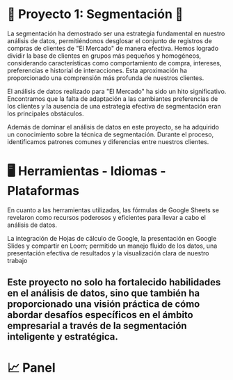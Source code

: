 # 🍱 Proyecto 1: Segmentación :champagne:

La segmentación ha demostrado ser una estrategia fundamental en nuestro análisis de datos, permitiéndonos desglosar el conjunto de registros de compras de clientes de "El Mercado" de manera efectiva. Hemos logrado dividir la base de clientes en grupos más pequeños y homogéneos, considerando características como comportamiento de compra, intereses, preferencias e historial de interacciones. Esta aproximación ha proporcionado una comprensión más profunda de nuestros clientes.

El análisis de datos realizado para "El Mercado" ha sido un hito significativo. Encontramos que la falta de adaptación a las cambiantes preferencias de los clientes y la ausencia de una estrategia efectiva de segmentación eran los principales obstáculos.

Además de dominar el análisis de datos en este proyecto, se ha adquirido un conocimiento sobre la técnica de segmentación. Durante el proceso, identificamos patrones comunes y diferencias entre nuestros clientes.

# :desktop_computer: Herramientas - Idiomas - Plataformas 

En cuanto a las herramientas utilizadas, las fórmulas de Google Sheets se revelaron como recursos poderosos y eficientes para llevar a cabo el análisis de datos.

La integración de Hojas de cálculo de Google, la presentación en Google Slides y compartir en Loom; permitido un manejo fluido de los datos, una presentación efectiva de resultados y la visualización clara de nuestro trabajo

## Este proyecto no solo ha fortalecido habilidades en el análisis de datos, sino que también ha proporcionado una visión práctica de cómo abordar desafíos específicos en el ámbito empresarial a través de la segmentación inteligente y estratégica.

# :chart_with_upwards_trend: Panel  <a href="#dashboard" id="dashboard"></a>

<figure><img src=".gitbook/assets/Dashboard Proyecto 1 Segmentación.png" alt=""><figcaption></figcaption></figure>
